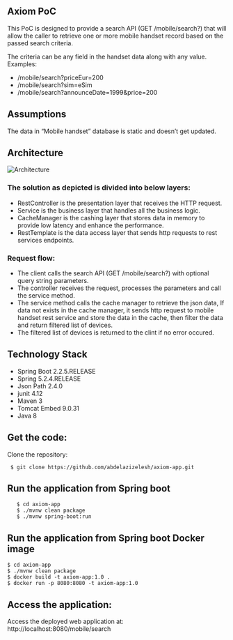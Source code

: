 Axiom PoC
-------------------
This PoC is designed to provide a search API (GET /mobile/search?) that will allow the caller to retrieve one or more mobile handset record based on the passed search criteria.

The criteria can be any field in the handset data along with any value. 
Examples:
  - /mobile/search?priceEur=200
  - /mobile/search?sim=eSim
  - /mobile/search?announceDate=1999&price=200

Assumptions
-------------------
The data in “Mobile handset” database is static and doesn’t get updated.

Architecture
-------------------
![Architecture](https://i.imgur.com/C2xYWo4.png)
### The solution as depicted is divided into below layers:

  - RestController is the presentation layer that receives the HTTP request.
  - Service is the business layer that handles all the business logic.
  - CacheManager is the cashing layer that stores data in memory to provide low latency and enhance the performance.
  - RestTemplate is the data access layer that sends http requests to rest services endpoints.

 ### Request flow:

 - The client calls the search API (GET /mobile/search?) with optional query string parameters.
 - The controller receives the request, processes the parameters and call the service method.
 - The service method calls the cache manager to retrieve the json data, If data not exists in the cache manager, it sends http request to mobile handset rest service and store the data in the cache, then filter the data and return filtered list of devices.
 - The filtered list of devices is returned to the clint if no error occured.
 
Technology Stack
-------------------
  - Spring Boot 2.2.5.RELEASE
  - Spring 5.2.4.RELEASE
  - Json Path 2.4.0
  - junit 4.12
  - Maven 3
  - Tomcat Embed 9.0.31
  - Java 8

Get the code:
-------------------
Clone the repository:
     
	 $ git clone https://github.com/abdelazizelesh/axiom-app.git

Run the application from Spring boot 
-------------------

       $ cd axiom-app
       $ ./mvnw clean package
       $ ./mvnw spring-boot:run
       
Run the application from Spring boot Docker image
-------------------

	$ cd axiom-app
	$ ./mvnw clean package
    $ docker build -t axiom-app:1.0 .
    $ docker run -p 8080:8080 -t axiom-app:1.0

Access the application:
-------------------

Access the deployed web application at: http://localhost:8080/mobile/search